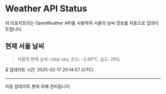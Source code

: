 
# Weather API Status

이 리포지토리는 OpenWeather API를 사용하여 서울의 날씨 정보를 자동으로 업데이트합니다.

## 현재 서울 날씨
> 서울의 현재 날씨: clear sky, 온도: -3.49°C, 습도: 29%

⏳ 업데이트 시간: 2025-02-17 20:14:57 (UTC)

---
자동 업데이트 봇에 의해 관리됩니다.
